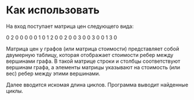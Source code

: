 # Как использовать
На вход поступает матрица цен следующего вида: 

0 2 0 0 0
0 0 1 0 1
2 0 0 2 0
0 3 0 0 3
0 0 1 3 0

Матрица цен у графов (или матрица стоимости) представляет собой двумерную таблицу, которая отображает стоимости ребер между вершинами графа. В такой матрице строки и столбцы соответствуют вершинам графа, а элементы матрицы указывают на стоимость (или вес) ребер между этими вершинами.

Далее вводится искомая длина циклов. Программа выводит найденные циклы.
